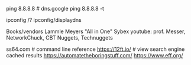 

ping 8.8.8.8  # dns.google
ping 8.8.8.8 -t  


ipconfig /?
ipconfig/displaydns

Books/vendors
Lammle
Meyers "All in One"
Sybex
youtube: prof. Messer, NetworkChuck, CBT Nuggets, Technuggets

ss64.com # command line reference
https://12ft.io/  # view search engine cached results
https://automatetheboringstuff.com/
https://www.eff.org/

